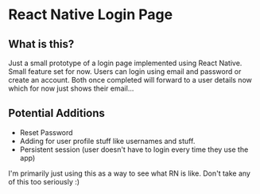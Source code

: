 # React Native Login Page

## What is this?

Just a small prototype of a login page implemented using React Native.
Small feature set for now. Users can login using email and password or create an account. Both once completed will forward to a user details now which for now just shows their email...

## Potential Additions

- Reset Password
- Adding for user profile stuff like usernames and stuff.
- Persistent session (user doesn't have to login every time they use the app)

I'm primarily just using this as a way to see what RN is like. Don't
take any of this too seriously :)
